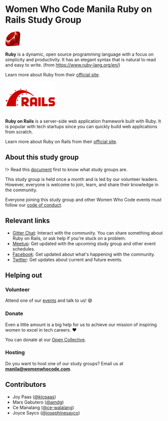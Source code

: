 # Women Who Code Manila Ruby on Rails Study Group

![Ruby](_media/ruby.png)

**Ruby** is a dynamic, open source programming language with a focus on simplicity and productivity. It has an elegant syntax that is natural to read and easy to write. (from https://www.ruby-lang.org/en/)

Learn more about Ruby from their [official site](https://www.ruby-lang.org/en/).

![Ruby](_media/ror.png)

**Ruby on Rails** is a server-side web application framework built with Ruby. It is popular with tech startups since you can quickly build web applications from scratch.

Learn more about Ruby on Rails from their [official site](https://rubyonrails.org/).

## About this study group

!> Read this [document](wwcodemanila/study_groups.md) first to know what study groups are.

This study group is held once a month and is led by our volunteer leaders. However, everyone is welcome to join, learn, and share their knowledge in the community.

Everyone joining this study group and other Women Who Code events must follow our [code of conduct](https://github.com/WomenWhoCode/guidelines-resources/blob/master/code_of_conduct.md).

## Relevant links

- [Gitter Chat](https://gitter.im/WWCodeManila/Ruby-On-Rails): Interact with the community. You can share something about Ruby on Rails, or ask help if you're stuck on a problem.
- [Meetup](https://bit.ly/wwcodemanilameetups): Get updated with the upcoming study group and other event schedules.
- [Facebook](https://facebook.com/wwcodemanila): Get updated about what's happening with the community.
- [Twitter](https://twitter.com/wwcodemanila): Get updates about current and future events.

## Helping out

### Volunteer

Attend one of our [events](https://bit.ly/wwcodemanilameetups) and talk to us! :smile:

### Donate

Even a little amount is a big help for us to achieve our mission of inspiring women to excel in tech careers. :heart:

You can donate at our [Open Collective](https://opencollective.com/wwcodemanila).

### Hosting

Do you want to host one of our study groups? Email us at **manila@womenwhocode.com**.

## Contributors

- Joy Paas ([@kjcpaas](https://github.com/kjcpaas))
- Mars Gabutero ([@amdg](https://github.com/amdg))
- Ce Manalang ([@ce-walalang](https://github.com/ce-walalang))
- Joyce Sayco ([@josephinesayco](https://github.com/josephinesayco))
